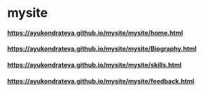 # mysite
#### https://ayukondrateva.github.io/mysite/mysite/home.html
#### https://ayukondrateva.github.io/mysite/mysite/Biography.html
#### https://ayukondrateva.github.io/mysite/mysite/skills.html
#### https://ayukondrateva.github.io/mysite/mysite/feedback.html




